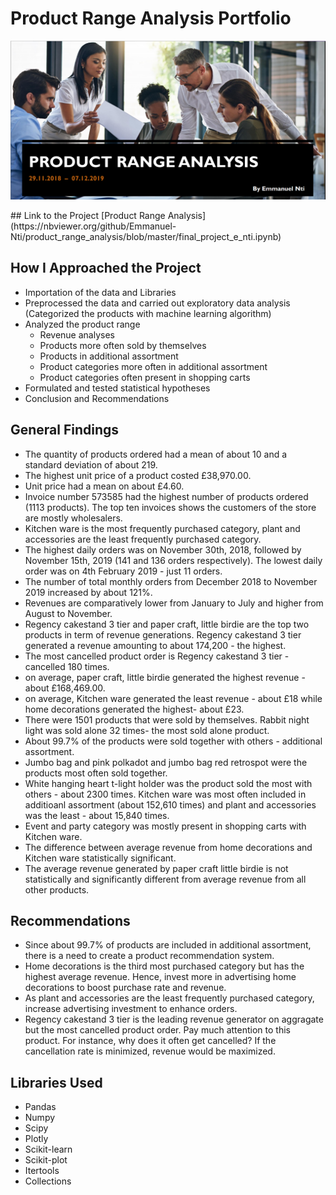# Product Range Analysis Portfolio
<p align ="center">
   <img src = "product.PNG">
 </p>
## Link to the Project 
[Product Range Analysis](https://nbviewer.org/github/Emmanuel-Nti/product_range_analysis/blob/master/final_project_e_nti.ipynb)

## How I Approached the Project
- Importation of the data and Libraries
- Preprocessed the data and carried out exploratory data analysis (Categorized the products with machine learning algorithm)
- Analyzed the product range 
   - Revenue analyses
   - Products more often sold by themselves
   - Products in additional assortment
   - Product categories more often in additional assortment
   - Product categories often present in shopping carts
- Formulated and tested statistical hypotheses
- Conclusion and Recommendations

## General Findings
- The quantity of products ordered had a mean of about 10 and a standard deviation of about 219.
- The highest unit price of a product costed £38,970.00.
- Unit price had a mean on about £4.60.
- Invoice number 573585 had the highest number of products ordered (1113 products). The top ten invoices shows the customers of the store are mostly wholesalers.
- Kitchen ware is the most frequently purchased category, plant and accessories are the least frequently purchased category.
- The highest daily orders was on November 30th, 2018, followed by November 15th, 2019 (141 and 136 orders respectively). The lowest daily order was on 4th February 2019 - just 11 orders.
- The number of total monthly orders from December 2018 to November 2019 increased by about 121%.
- Revenues are comparatively lower from January to July and higher from August to November.
- Regency cakestand 3 tier and paper craft, little birdie are the top two products in term of revenue generations. Regency cakestand 3 tier generated a revenue amounting to about 174,200 - the highest.
- The most cancelled product order is Regency cakestand 3 tier - cancelled 180 times.
- on average, paper craft, little birdie generated the highest revenue - about £168,469.00.
- on average, Kitchen ware generated the least revenue - about £18 while home decorations generated the highest- about £23.
- There were 1501 products that were sold by themselves. Rabbit night light was sold alone 32 times- the most sold alone product.
- About 99.7% of the products were sold together with others - additional assortment.
- Jumbo bag and pink polkadot and jumbo bag red retrospot were the products most often sold together.
- White hanging heart t-light holder was the product sold the most with others - about 2300 times. Kitchen ware was most often included in additioanl assortment (about 152,610 times) and plant and accessories was the least - about 15,840 times.
- Event and party category was mostly present in shopping carts with Kitchen ware.
- The difference between average revenue from home decorations and Kitchen ware statistically significant.
- The average revenue generated by paper craft little birdie is not statistically and significantly different from average revenue from all other products.

## Recommendations
- Since about 99.7% of products are included in additional assortment, there is a need to create a product recommendation system.
- Home decorations is the third most purchased category but has the highest average revenue. Hence, invest more in advertising home decorations to boost purchase rate and revenue.
- As plant and accessories are the least frequently purchased category, increase advertising investment to enhance orders.
- Regency cakestand 3 tier is the leading revenue generator on aggragate but the most cancelled product order. Pay much attention to this product. For instance, why does it often get cancelled? If the cancellation rate is minimized, revenue would be maximized.


## Libraries Used
- Pandas 
- Numpy 
- Scipy 
- Plotly
- Scikit-learn 
- Scikit-plot
- Itertools
- Collections 
